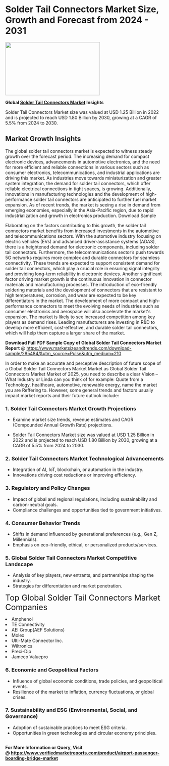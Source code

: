 <H1>Solder Tail Connectors Market Size, Growth and Forecast from 2024 - 2031</H1><img class="aligncenter size-medium wp-image-584254" src="https://thirdeyenews.in/wp-content/uploads/2024/09/Global-Market-Research-300x168.jpeg" alt="" width="300" height="168" /><p><strong>Global&nbsp;<a href="https://www.marketsizeandtrends.com/download-sample/285484/&amp;utm_source=Pulse&amp;utm_medium=210">Solder Tail Connectors Market</a> Insights</strong></p><p>Solder Tail Connectors Market size was valued at USD 1.25 Billion in 2022 and is projected to reach USD 1.80 Billion by 2030, growing at a CAGR of 5.5% from 2024 to 2030.</p><p><h2>Market Growth Insights</h2> <p>The global solder tail connectors market is expected to witness steady growth over the forecast period. The increasing demand for compact electronic devices, advancements in automotive electronics, and the need for more efficient and reliable connections in various sectors such as consumer electronics, telecommunications, and industrial applications are driving this market. As industries move towards miniaturization and greater system integration, the demand for solder tail connectors, which offer reliable electrical connections in tight spaces, is growing. Additionally, innovations in manufacturing technologies and the development of high-performance solder tail connectors are anticipated to further fuel market expansion. As of recent trends, the market is seeing a rise in demand from emerging economies, especially in the Asia-Pacific region, due to rapid industrialization and growth in electronics production. Download Sample</p> <p>Elaborating on the factors contributing to this growth, the solder tail connectors market benefits from increased investments in the automotive and telecommunications sectors. With the automotive industry focusing on electric vehicles (EVs) and advanced driver-assistance systems (ADAS), there is a heightened demand for electronic components, including solder tail connectors. Furthermore, the telecommunications sector’s push towards 5G networks requires more complex and durable connectors for seamless connectivity. These trends are expected to support consistent demand for solder tail connectors, which play a crucial role in ensuring signal integrity and providing long-term reliability in electronic devices. Another significant factor driving market growth is the continuous innovation in connector materials and manufacturing processes. The introduction of eco-friendly soldering materials and the development of connectors that are resistant to high temperatures, corrosion, and wear are expected to be key differentiators in the market. The development of more compact and high-performance connectors to meet the evolving needs of industries such as consumer electronics and aerospace will also accelerate the market's expansion. The market is likely to see increased competition among key players as demand rises. Leading manufacturers are investing in R&D to develop more efficient, cost-effective, and durable solder tail connectors, which will help them capture a larger share of the market. </p><p><span class=""><strong>Download Full PDF Sample Copy of Global Solder Tail Connectors Market Report</strong> @ <a href="https://www.marketsizeandtrends.com/download-sample/285484/&amp;utm_source=Pulse&amp;utm_medium=210" target="_blank">https://www.marketsizeandtrends.com/download-sample/285484/&amp;utm_source=Pulse&amp;utm_medium=210</a></span></p><p>In order to make an accurate and perceptive description of future scope of a Global&nbsp;Solder Tail Connectors Market Market as Global&nbsp;Solder Tail Connectors Market Market of 2025, you need to describe a clear Vision &ndash; What Industry or Linda can you think of for example: Quote from a Technology, healthcare, automotive, renewable energy, name the market you are Reffering to. However, some general trends and factors usually impact market reports and their future outlook include:</p><h3>1.&nbsp;<strong>Solder Tail Connectors Market Growth Projections</strong></h3><ul><li>Examine market size trends, revenue estimates and CAGR (Compounded Annual Growth Rate) projections.</li><li><p>Solder Tail Connectors Market size was valued at USD 1.25 Billion in 2022 and is projected to reach USD 1.80 Billion by 2030, growing at a CAGR of 5.5% from 2024 to 2030.</p></li></ul><h3>2.&nbsp;<strong>Solder Tail Connectors Market Technological Advancements</strong></h3><ul><li>Integration of AI, IoT, blockchain, or automation in the industry.</li><li>Innovations driving cost reductions or improving efficiency.</li></ul><h3>3.&nbsp;<strong>Regulatory and Policy Changes</strong></h3><ul><li>Impact of global and regional regulations, including sustainability and carbon-neutral goals.</li><li>Compliance challenges and opportunities tied to government initiatives.</li></ul><h3>4.&nbsp;<strong>Consumer Behavior Trends</strong></h3><ul><li>Shifts in demand influenced by generational preferences (e.g., Gen Z, Millennials).</li><li>Emphasis on eco-friendly, ethical, or personalized products/services.</li></ul><h3>5.&nbsp;<strong>Global Solder Tail Connectors Market Competitive Landscape</strong></h3><ul><li>Analysis of key players, new entrants, and partnerships shaping the industry.</li><li>Strategies for differentiation and market penetration.</li></ul><p data-pm-slice="1 1 []"><span style="color: inherit; font-family: inherit; font-size: 25px;">Top Global Solder Tail Connectors Market Companies</span></p><div class="" data-test-id=""><p><li>Amphenol</li><li> TE Connectivity</li><li> AEI Group(AEF Solutions)</li><li> Molex</li><li> Ulti-Mate Connector Inc.</li><li> Wiltronics</li><li> Preci-Dip</li><li> Jameco Valuepro</li></p></div><h3>6.&nbsp;<strong>Economic and Geopolitical Factors</strong></h3><ul><li>Influence of global economic conditions, trade policies, and geopolitical events.</li><li>Resilience of the market to inflation, currency fluctuations, or global crises.</li></ul><h3>7.&nbsp;<strong>Sustainability and ESG (Environmental, Social, and Governance)</strong></h3><ul><li>Adoption of sustainable practices to meet ESG criteria.</li><li>Opportunities in green technologies and circular economy principles.</li></ul><h2><strong style="font-size: 14px;">For More Information or Query, Visit @&nbsp;</strong><a style="background-color: #ffffff; font-size: 14px;" href="https://www.marketsizeandtrends.com/report/solder-tail-connectors-market/" target="_blank">https://www.verifiedmarketreports.com/product/airport-passenger-boarding-bridge-market</a></h2>
